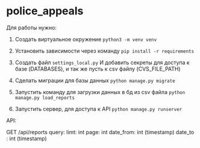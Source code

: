 # police_appeals

Для работы нужно:

1. Создать виртуальное окружение
`python3 -m venv venv`

2. Установить зависимости через команду
`pip install -r requirements`

3. Создать файл `settings_local.py` И добавить секреты для доступа к базе (DATABASES), и так же пусть к csv файлу (CVS_FILE_PATH)

4. Сделать миграции для базы данных 
`python manage.py migrate`

5. Запустить команду для загрузки данных в бд из csv файла
`python manage.py load_reports`

6. Запустить сервер, для доступа к API
`python manage.py runserver`


API:

GET /api/reports
query:
limt: int
page: int
date_from: int (timestamp)
date_to : int (timestamp)
